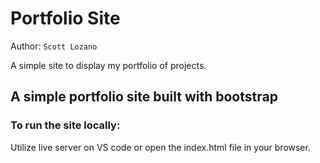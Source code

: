 # Portfolio Site

Author: `Scott Lozano`

A simple site to display my portfolio of projects.

## A simple portfolio site built with bootstrap

### To run the site locally:

Utilize live server on VS code or open the index.html file in your browser.

